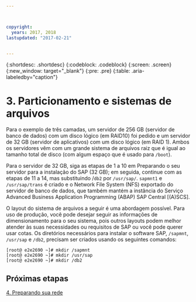 ```yaml
---



copyright:
  years: 2017, 2018
lastupdated: "2017-02-21"


---
```


{:shortdesc: .shortdesc}
{:codeblock: .codeblock}
{:screen: .screen}
{:new_window: target="_blank"}
{:pre: .pre}
{:table: .aria-labeledby="caption"}

# 3. Particionamento e sistemas de arquivos

Para o exemplo de três camadas, um servidor de 256 GB (servidor de banco de dados) com um disco lógico (em RAID10) foi
pedido e um servidor de 32 GB (servidor de aplicativos) com um disco lógico (em RAID 1). Ambos os servidores vêm com um grande
sistema de arquivos raiz que é igual ao tamanho total de disco (com algum espaço que é usado para `/boot`).

Para o servidor de 32 GB, siga as etapas de 1 a 10 em Preparando o seu servidor para a instalação do SAP (32 GB); em seguida,
continue com as etapas de 11 a 14, mas substituindo /`db2` por `/usr/sap/`. 
`sapmnt1` e `/usr/sap/trans` é criado e o Network File System (NFS) exportado do servidor
de banco de dados, que também mantém a instância do Serviço Advanced Business Application Programming (ABAP) SAP Central [(A)SCS].

O layout do sistema de arquivos a seguir é uma abordagem possível. Para uso de produção, você pode desejar seguir as
informações de dimensionamento para o seu sistema, pois outros layouts podem melhor atender às suas necessidades ou requisitos
de SAP ou você pode querer usar cotas.
Os diretórios necessários para instalar o software SAP, `/sapmnt`, `/usr/sap` e
`/db2`, precisam ser criados usando os seguintes comandos:
```
[root@ e2e2690 ~]# mkdir /sapmnt
[root@ e2e2690 ~]# mkdir /usr/sap
[root@ e2e2690 ~]# mkdir /db2
```
 
## Próximas etapas

[4. Preparando sua rede](/docs/infrastructure/sap-netweaver-rhel-qrg/rhel-prepare-network.html#network)
